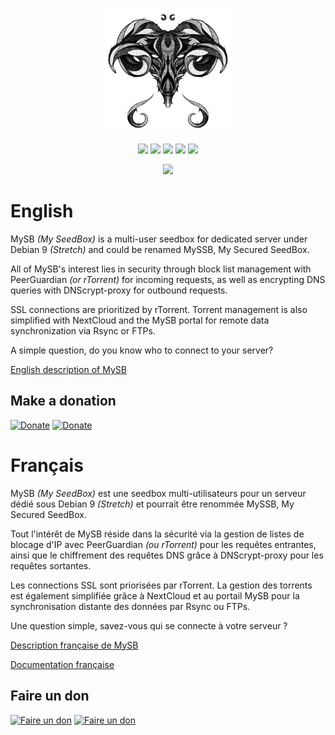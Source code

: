 <p align="center"><img src="web/public/themes/MySB/images/toulousain79.gif" height="200"></p>
<!-- <p align="center"><img alt="v6.0 pipeline status" src="https://img.shields.io/gitlab/pipeline/toulousain79/MySB/v6.0.svg?label=v6.0%20pipeline%20status&style=plastic" /> <img alt="develop pipeline status" src="https://img.shields.io/gitlab/pipeline/toulousain79/MySB/develop.svg?label=develop%20pipeline%20status&style=plastic" /></p> -->

<p align="center"><img src="https://img.shields.io/github/commit-activity/m/toulousain79/mysb.svg?label=Commit%20activity&logo=github&style=plastic" /> <img src="https://img.shields.io/github/last-commit/toulousain79/mysb.svg?label=Last%20commit&logo=github&style=plastic" /> <img src="https://img.shields.io/github/issues/toulousain79/mysb.svg?label=Issues&logo=github&style=plastic" /> <img src="https://img.shields.io/github/issues-closed/toulousain79/mysb.svg?label=Issues&logo=github&style=plastic" /> <img src="https://img.shields.io/discord/469543542981656627.svg?label=Discord&logo=discord&style=plastic" /></p>

<p align="center"><a href="https://github.com/toulousain79/MySB/blob/!-develop-!/LICENCE.md"><img src="https://img.shields.io/github/license/mashape/apistatus.svg?style=flat-square" /></a></p>

# English

MySB _(My SeedBox)_ is a multi-user seedbox for dedicated server under Debian 9 _(Stretch)_ and could be renamed MySSB, My Secured SeedBox.

All of MySB's interest lies in security through block list management with PeerGuardian _(or rTorrent)_ for incoming requests, as well as encrypting DNS queries with DNScrypt-proxy for outbound requests.

SSL connections are prioritized by rTorrent. Torrent management is also simplified with NextCloud and the MySB portal for remote data synchronization via Rsync or FTPs.

A simple question, do you know who to connect to your server?

[English description of MySB](https://github.com/toulousain79/MySB/wiki/README-EN)

## Make a donation

[![Donate](https://img.shields.io/badge/Paypal-Donate-blue.svg?style=plastic&logo=paypal)](https://www.paypal.com/cgi-bin/webscr?cmd=_s-xclick&hosted_button_id=W23FUB5NNXLR4) [![Donate](https://img.shields.io/badge/BitCoin-Donate-orange.svg?style=plastic&logo=bitcoin)](https://www.blockchain.com/btc/payment_request?address=1HtuGsnSsGoUz7DmRbDLCFnRc41jYEY2FE)

# Français

MySB _(My SeedBox)_ est une seedbox multi-utilisateurs pour un serveur dédié sous Debian 9 _(Stretch)_ et pourrait être renommée MySSB, My Secured SeedBox.

Tout l'intérêt de MySB réside dans la sécurité via la gestion de listes de blocage d'IP avec PeerGuardian _(ou rTorrent)_ pour les requêtes entrantes, ainsi que le chiffrement des requêtes DNS grâce à DNScrypt-proxy pour les requêtes sortantes.

Les connections SSL sont priorisées par rTorrent. La gestion des torrents est également simplifiée grâce à NextCloud et au portail MySB pour la synchronisation distante des données par Rsync ou FTPs.

Une question simple, savez-vous qui se connecte à votre serveur ?

[Description française de MySB](https://github.com/toulousain79/MySB/wiki/README-FR)

[Documentation française](https://mysb.gitbook.io/doc/)

## Faire un don

[![Faire un don](https://img.shields.io/badge/Paypal-Faire%20un%20don-blue.svg?style=plastic&logo=paypal)](https://www.paypal.com/cgi-bin/webscr?cmd=_s-xclick&hosted_button_id=26PKHX8PGHLWG) [![Faire un don](https://img.shields.io/badge/BitCoin-Faire%20un%20don-orange.svg?style=plastic&logo=bitcoin)](https://www.blockchain.com/btc/payment_request?address=1HtuGsnSsGoUz7DmRbDLCFnRc41jYEY2FE)
